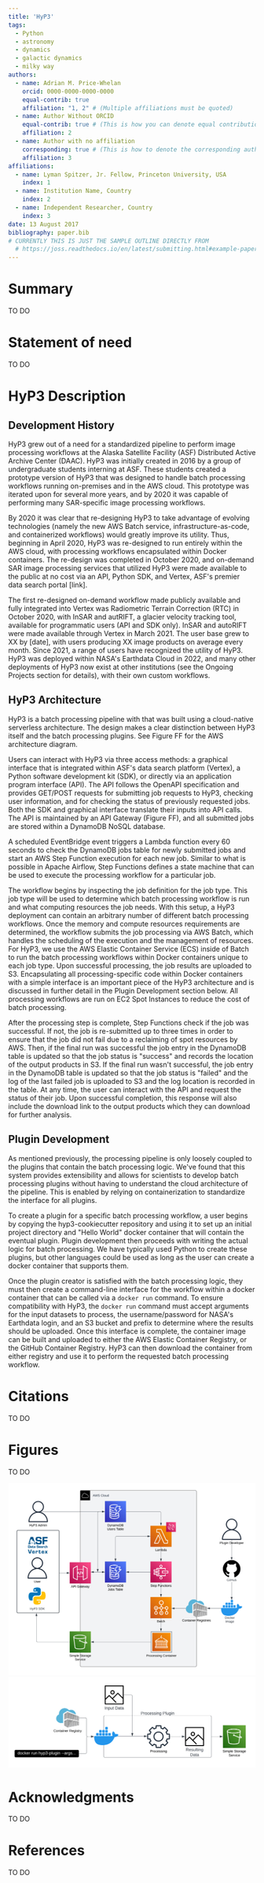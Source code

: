 ```yaml
---
title: 'HyP3'
tags:
  - Python
  - astronomy
  - dynamics
  - galactic dynamics
  - milky way
authors:
  - name: Adrian M. Price-Whelan
    orcid: 0000-0000-0000-0000
    equal-contrib: true
    affiliation: "1, 2" # (Multiple affiliations must be quoted)
  - name: Author Without ORCID
    equal-contrib: true # (This is how you can denote equal contributions between multiple authors)
    affiliation: 2
  - name: Author with no affiliation
    corresponding: true # (This is how to denote the corresponding author)
    affiliation: 3
affiliations:
  - name: Lyman Spitzer, Jr. Fellow, Princeton University, USA
    index: 1
  - name: Institution Name, Country
    index: 2
  - name: Independent Researcher, Country
    index: 3
date: 13 August 2017
bibliography: paper.bib
# CURRENTLY THIS IS JUST THE SAMPLE OUTLINE DIRECTLY FROM
  # https://joss.readthedocs.io/en/latest/submitting.html#example-paper-and-bibliography
---
```


# Summary

TO DO

# Statement of need

TO DO

# HyP3 Description

## Development History
HyP3 grew out of a need for a standardized pipeline to perform image processing workflows at the Alaska Satellite Facility (ASF) Distributed Active Archive Center (DAAC). HyP3 was initially created in 2016 by a group of undergraduate students interning at ASF. These students created a prototype version of HyP3 that was designed to handle batch processing workflows running on-premises and in the AWS cloud. This prototype was iterated upon for several more years, and by 2020 it was capable of performing many SAR-specific image processing workflows.

By 2020 it was clear that re-designing HyP3 to take advantage of evolving technologies (namely the new AWS Batch service, infrastructure-as-code, and containerized workflows) would greatly improve its utility. Thus, beginning in April 2020, HyP3 was re-designed to run entirely within the AWS cloud, with processing workflows encapsulated within Docker containers. The re-design was completed in October 2020, and on-demand SAR image processing services that utilized HyP3 were made available to the public at no cost via an API, Python SDK, and Vertex, ASF's premier data search portal [link].

The first re-designed on-demand workflow made publicly available and fully integrated into Vertex was Radiometric Terrain Correction (RTC) in October 2020, with InSAR and autRIFT, a glacier velocity tracking tool, available for programmatic users (API and SDK only). InSAR and autoRIFT were made available through Vertex in March 2021. The user base grew to XX by [date], with users producing XX image products on average every month. Since 2021, a range of users have recognized the utility of HyP3. HyP3 was deployed within NASA's Earthdata Cloud in 2022, and many other deployments of HyP3 now exist at other institutions (see the Ongoing Projects section for details), with their own custom workflows.

## HyP3 Architecture
HyP3 is a batch processing pipeline with that was built using a cloud-native serverless architecture. The design makes a clear distinction between HyP3 itself and the batch processing plugins. See Figure FF for the AWS architecture diagram.

Users can interact with HyP3 via three access methods: a graphical interface that is integrated within ASF's data search platform (Vertex), a Python software development kit (SDK), or directly via an application program interface (API). The API follows the OpenAPI specification and provides GET/POST requests for submitting job requests to HyP3, checking user information, and for checking the status of previously requested jobs. Both the SDK and graphical interface translate their inputs into API calls. The API is maintained by an API Gateway (Figure FF), and all submitted jobs are stored within a DynamoDB NoSQL database.

A scheduled EventBridge event triggers a Lambda function every 60 seconds to check the DynamoDB jobs table for newly submitted jobs and start an AWS Step Function execution for each new job. Similar to what is possible in Apache Airflow, Step Functions defines a state machine that can be used to execute the processing workflow for a particular job.

The workflow begins by inspecting the job definition for the job type. This job type will be used to determine which batch processing workflow is run and what computing resources the job needs. With this setup, a HyP3 deployment can contain an arbitrary number of different batch processing workflows. Once the memory and compute resources requirements are determined, the workflow submits the job processing via AWS Batch, which handles the scheduling of the execution and the management of resources. For HyP3, we use the AWS Elastic Container Service (ECS) inside of Batch to run the batch processing workflows within Docker containers unique to each job type. Upon successful processing, the job results are uploaded to S3. Encapsulating all processing-specific code within Docker containers with a simple interface is an important piece of the HyP3 architecture and is discussed in further detail in the Plugin Development section below. All processing workflows are run on EC2 Spot Instances to reduce the cost of batch processing.

After the processing step is complete, Step Functions check if the job was successful. If not, the job is re-submitted up to three times in order to ensure that the job did not fail due to a reclaiming of spot resources by AWS. Then, if the final run was successful the job entry in the DynamoDB table is updated so that the job status is "success" and records the location of the output products in S3. If the final run wasn't successful, the job entry in the DynamoDB table is updated so that the job status is "failed" and the log of the last failed job is uploaded to S3 and the log location is recorded in the table. At any time, the user can interact with the API and request the status of their job. Upon successful completion, this response will also include the download link to the output products which they can download for further analysis.

## Plugin Development
As mentioned previously, the processing pipeline is only loosely coupled to the plugins that contain the batch processing logic. We've found that this system provides extensibility and allows for scientists to develop batch processing plugins without having to understand the cloud architecture of the pipeline. This is enabled by relying on containerization to standardize the interface for all plugins.

To create a plugin for a specific batch processing workflow, a user begins by copying the hyp3-cookiecutter repository and using it to set up an initial project directory and "Hello World" docker container that will contain the eventual plugin. Plugin development then proceeds with writing the actual logic for batch processing. We have typically used Python to create these plugins, but other languages could be used as long as the user can create a docker container that supports them.

Once the plugin creator is satisfied with the batch processing logic, they must then create a command-line interface for the workflow within a docker container that can be called via a `docker run` command. To ensure compatibility with HyP3, the `docker run` command must accept arguments for the input datasets to process, the username/password for NASA's Earthdata login, and an S3 bucket and prefix to determine where the results should be uploaded. Once this interface is complete, the container image can be built and uploaded to either the AWS Elastic Container Registry, or the GitHub Container Registry. HyP3 can then download the container from either registry and use it to perform the requested batch processing workflow.


# Citations

TO DO 

# Figures

TO DO

![HyP3 Architecture](figures/hyp3_architecture.png)
![HyP3 Plugin](figures/plugin_diagram.png)

# Acknowledgments

TO DO 

# References

TO DO
